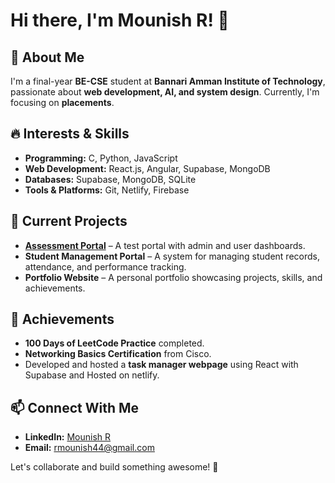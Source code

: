 # Hi there, I'm Mounish R! 👋

## 🚀 About Me
I'm a final-year **BE-CSE** student at **Bannari Amman Institute of Technology**, passionate about **web development, AI, and system design**. Currently, I'm focusing on **placements**.

## 🔥 Interests & Skills
- **Programming:** C, Python, JavaScript
- **Web Development:** React.js, Angular, Supabase, MongoDB
- **Databases:** Supabase, MongoDB, SQLite
- **Tools & Platforms:** Git, Netlify, Firebase

## 📌 Current Projects
- **[Assessment Portal](https://github.com/Mounish-R/Assessment-Portal)** – A test portal with admin and user dashboards.
- **Student Management Portal** – A system for managing student records, attendance, and performance tracking.
- **Portfolio Website** – A personal portfolio showcasing projects, skills, and achievements.

## 🌟 Achievements
- **100 Days of LeetCode Practice** completed.
- **Networking Basics Certification** from Cisco.
- Developed and hosted a **task manager webpage** using React with Supabase and Hosted on netlify.

## 📫 Connect With Me
- **LinkedIn:** [Mounish R](https://www.linkedin.com/in/mounish-r-268a57257/)
- **Email:** rmounish44@gmail.com

Let's collaborate and build something awesome! 🚀
